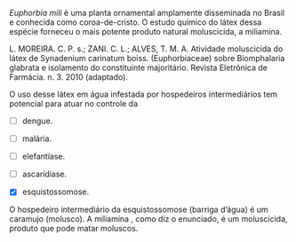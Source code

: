 

*Euphorbia mili* é uma planta ornamental amplamente disseminada no Brasil e conhecida como coroa-de-cristo. O estudo químico do látex dessa espécie forneceu o mais potente produto natural moluscicida, a miliamina. 

L. MOREIRA. C. P. s.; ZANI. C. L.; ALVES, T. M. A. Atividade moluscicida do látex de Synadenium carinatum boiss. (Euphorbiaceae) sobre Biomphalaria glabrata e isolamento do constituinte majoritário. Revista Eletrônica de Farmácia. n. 3. 2010 (adaptado).

O uso desse látex em água infestada por hospedeiros intermediários tem potencial para atuar no controle da



- [ ] dengue.
- [ ] malária.
- [ ] elefantíase.
- [ ] ascarídiase.
- [x] esquistossomose.


O hospedeiro intermediário da esquistossomose (barriga d’água) é um caramujo (molusco). A miliamina , como diz o enunciado, é um moluscicida, produto que pode matar moluscos.

 
